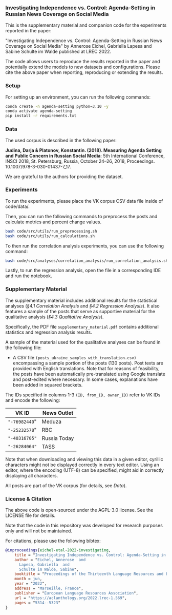 ### Investigating Independence vs. Control: Agenda-Setting in Russian News Coverage on Social Media

This is the supplementary material and companion code for the experiments reported in the paper:

"Investigating Independence vs. Control: Agenda-Setting in Russian News Coverage on Social Media" by Annerose Eichel, Gabriella Lapesa and Sabine Schulte im Walde published at LREC 2022.

The code allows users to reproduce the results reported in the paper and potentially extend the models to new datasets and configurations. Please cite the above paper when reporting, reproducing or extending the results.

### Setup
For setting up an environment, you can run the following commands:
```bash
conda create -n agenda-setting python=3.10 -y
conda activate agenda-setting
pip install -r requirements.txt
```

### Data
The used corpus is described in the following paper:

**Judina, Darja & Platonov, Konstantin. (2018). Measuring Agenda Setting and Public Concern in Russian Social Media**: 5th International Conference, INSCI 2018, St. Petersburg, Russia, October 24–26, 2018, Proceedings. 10.1007/978-3-030-01437-7_17. 

We are grateful to the authors for providing the dataset.

### Experiments
To run the experiments, please place the VK corpus CSV data file inside of code/data/.

Then, you can run the following commands to preprocess the posts and calculate metrics and percent change values.
```bash
bash code/src/utils/run_preprocessing.sh
bash code/src/utils/run_calculations.sh
```
To then run the correlation analysis experiments, you can use the following command:
```bash
bash code/src/analyses/correlation_analysis/run_correlation_analysis.sh
```

Lastly, to run the regression analysis, open the file in a corresponding IDE and run the notebook.

### Supplementary Material

The supplementary material includes additional results for the statistical analyses (*§4.1 Correlation Analysis* and *§4.2 Regression Analysis*). It also features a sample of the posts that serve as supportive material for the qualitative analysis (*§4.3 Qualitative Analysis*).

Specifically, the PDF file `supplementary_material.pdf` contains additional statistics and regression analysis results. 

A sample of the material used for the qualitative analyses can be found in the following file:
- A CSV file `(posts_ukraine_samples_with_translation.csv)` encompassing a sample portion of the posts (130 posts). Post texts are provided with English translations.
Note that for reasons of feasibility, the posts have been automatically pre-translated using Google translate and post-edited where necessary. In some cases, explanations have been added in squared brackets.  

The IDs specified in columns 1-3 `(ID, from_ID, owner_ID)` refer to VK IDs and encode the following:

VK ID        | News Outlet
-------------|-------------
`"-76982440`"| Meduza 
`"-25232578`"| RBC 
`"-40316705"`| Russia Today 
`"-26284064"`| TASS

Note that when downloading and viewing this data in a given editor, cyrillic characters might not be displayed correctly in every text editor.
Using an editor, where the encoding (UTF-8) can be specified, might aid in correctly displaying all characters. 

All posts are part of the VK corpus (for details, see _Data_).

### License & Citation

The above code is open-sourced under the AGPL-3.0 license. See the LICENSE file for details.

Note that the code in this repository was developed for research purposes only and will not be maintained. 

For citations, please use the following bibtex: 

```bibtex
@inproceedings{eichel-etal-2022-investigating,
    title = "Investigating Independence vs. Control: Agenda-Setting in {R}ussian News Coverage on Social Media",
    author = "Eichel, Annerose  and
      Lapesa, Gabriella  and
      Schulte im Walde, Sabine",
    booktitle = "Proceedings of the Thirteenth Language Resources and Evaluation Conference",
    month = jun,
    year = "2022",
    address = "Marseille, France",
    publisher = "European Language Resources Association",
    url = "https://aclanthology.org/2022.lrec-1.569",
    pages = "5314--5323"
}
```

